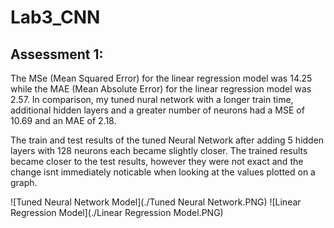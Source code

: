 # Lab3_CNN

## Assessment 1:

The MSe (Mean Squared Error) for the linear regression model was 14.25 while the MAE (Mean Absolute Error) for the linear regression model was 2.57. In comparison, my tuned nural network with a longer train time, additional hidden layers and a greater number of neurons had a MSE of 10.69 and an MAE of 2.18.

The train and test results of the tuned Neural Network after adding 5 hidden layers with 128 neurons each became slightly closer. The trained results became closer to the test results, however they were not exact and the change isnt immediately noticable when looking at the values plotted on a graph.

![Tuned Neural Network Model](./Tuned Neural Network.PNG) 
![Linear Regression Model](./Linear Regression Model.PNG)
